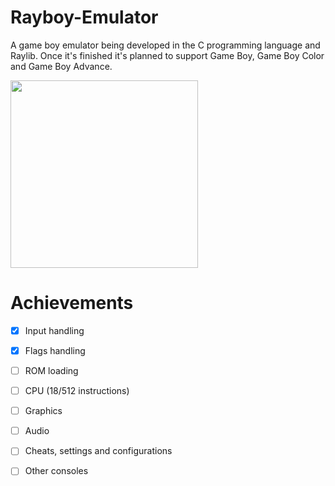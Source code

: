 # Rayboy-Emulator
A game boy emulator being developed in the C programming language and Raylib. Once it's finished it's planned to support Game Boy, Game Boy Color and Game Boy Advance.

<img src="https://github.com/user-attachments/assets/13f67c2a-4452-4f55-b4e5-52102cf1ca9f" width="300"/>

# Achievements
- [x] Input handling
- [x] Flags handling
- [ ] ROM loading
- [ ] CPU (18/512 instructions)
- [ ] Graphics
- [ ] Audio
- [ ] Cheats, settings and configurations
- [ ] Other consoles


